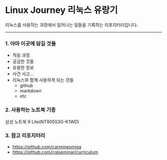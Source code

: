 # Linux Journey 리눅스 유랑기
리눅스를 사용하는 과정에서 일어나는 일들을 기록하는 리포지터리입니다.


******
### 1. 아마 이곳에 담길 것들
- 적응 과정
- 궁금한 것들
- 유용한 정보
- 사건 사고...
- 리눅스와 함께 사용하게 되는 것들
	- github
	- markdown
	- etc

### 2. 사용하는 노트북 기종
삼성 노트북 9 Lite(NT905S3G-K1WD)

### 3. 참고 리포지터리
- https://github.com/carmineomiga
- https://github.com/cgiseminar/curriculum

